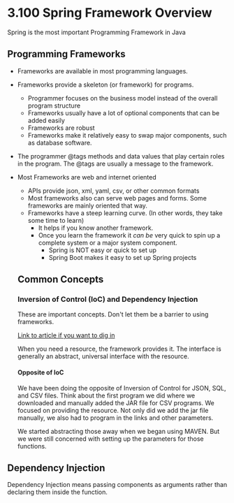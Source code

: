 # 3.100 Spring Framework Overview

Spring is the most important Programming Framework in Java

## Programming Frameworks

- Frameworks are available in most programming languages.
- Frameworks provide a skeleton (or framework) for programs.  
  - Programmer focuses on the business model instead of the overall program structure
  - Frameworks usually have a lot of optional components that can be added easily
  - Frameworks are robust
  - Frameworks make it relatively easy to swap major components, such as database software.
- The programmer @tags methods and data values that play certain roles in the program.  The @tags are usually a message to the framework.
- Most Frameworks are web and internet oriented
  - APIs provide json, xml, yaml, csv, or other common formats
  - Most frameworks also can serve web pages and forms.  Some frameworks are mainly oriented that way.
  - Frameworks have a steep learning curve.  (In other words, they take some time to learn)
    - It helps if you know another framework.
    - Once you learn the framework it *can be* very quick to spin up a complete system or a major system component.
      - Spring is NOT easy or quick to set up
      - Spring Boot makes it easy to set up Spring projects
  
  ## Common Concepts

  ### Inversion of Control (IoC) and Dependency Injection

  These are important concepts.  Don't let them be a barrier to using frameworks.

  [Link to article if you want to dig in](https://www.linkedin.com/pulse/inversion-control-ioc-design-principle-jahid-momin/)

  When you need a resource, the framework provides it.  The interface is generally an abstract, universal interface with the resource.

  #### Opposite of IoC

  We have been doing the opposite of Inversion of Control for JSON, SQL, and CSV files.  Think about the first program we did where we downloaded and manually added the JAR file for CSV programs.  We focused on providing the resource.  Not only did we add the jar file manually, we also had to program in the links and other parameters.

  We started abstracting those away when we began using MAVEN.  But we were still concerned with setting up the parameters for those functions.

## Dependency Injection

Dependency Injection means passing components as arguments rather than declaring them inside the function.

